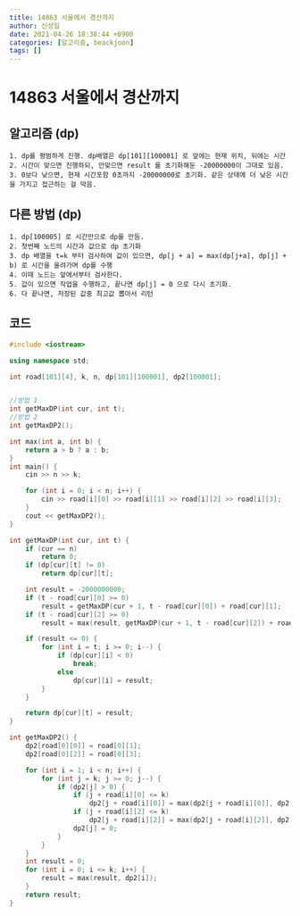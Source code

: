 ```yaml
---
title: 14863 서울에서 경산까지
author: 신성일
date: 2021-04-26 18:38:44 +0900
categories: [알고리즘, beackjoon]
tags: []
---
```


# 14863 서울에서 경산까지

## 알고리즘 (dp)

    1. dp를 평범하게 진행. dp배열은 dp[101][100001] 로 앞에는 현재 위치, 뒤에는 시간
    2. 시간이 맞으면 진행하되, 안맞으면 result 를 초기화해둔 -20000000이 그대로 있음.
    3. 0보다 낮으면, 현재 시간포함 0초까지 -20000000로 초기화. 같은 상태에 더 낮은 시간을 가지고 접근하는 걸 막음.

## 다른 방법 (dp)

    1. dp[100005] 로 시간만으로 dp를 만듬.
    2. 첫번째 노드의 시간과 값으로 dp 초기화
    3. dp 배열을 t=k 부터 검사하여 값이 있으면, dp[j + a] = max(dp[j+a], dp[j] + b) 로 시간을 올려가며 dp를 수행
    4. 이때 노드는 앞에서부터 검사한다.
    5. 값이 있으면 작업을 수행하고, 끝나면 dp[j] = 0 으로 다시 초기화.
    6. 다 끝나면, 저장된 값중 최고값 뽑아서 리턴

## 코드

```cpp
#include <iostream>

using namespace std;

int road[101][4], k, n, dp[101][100001], dp2[100001];


//방법 1
int getMaxDP(int cur, int t);
//방법 2
int getMaxDP2();

int max(int a, int b) {
	return a > b ? a : b;
}
int main() {
	cin >> n >> k;

	for (int i = 0; i < n; i++) {
		cin >> road[i][0] >> road[i][1] >> road[i][2] >> road[i][3];
	}
	cout << getMaxDP2();
}

int getMaxDP(int cur, int t) {
	if (cur == n)
		return 0;
	if (dp[cur][t] != 0)
		return dp[cur][t];

	int result = -2000000000;
	if (t - road[cur][0] >= 0)
		result = getMaxDP(cur + 1, t - road[cur][0]) + road[cur][1];
	if (t - road[cur][2] >= 0)
		result = max(result, getMaxDP(cur + 1, t - road[cur][2]) + road[cur][3]);

	if (result <= 0) {
		for (int i = t; i >= 0; i--) {
			if (dp[cur][i] < 0)
				break;
			else
				dp[cur][i] = result;
		}
	}

	return dp[cur][t] = result;
}

int getMaxDP2() {
	dp2[road[0][0]] = road[0][1];
	dp2[road[0][2]] = road[0][3];

	for (int i = 1; i < n; i++) {
		for (int j = k; j >= 0; j--) {
			if (dp2[j] > 0) {
				if (j + road[i][0] <= k)
					dp2[j + road[i][0]] = max(dp2[j + road[i][0]], dp2[j] + road[i][1]);
				if (j + road[i][2] <= k)
					dp2[j + road[i][2]] = max(dp2[j + road[i][2]], dp2[j] + road[i][3]);
				dp2[j] = 0;
			}
		}
	}
	int result = 0;
	for (int i = 0; i <= k; i++) {
		result = max(result, dp2[i]);
	}
	return result;
}
```
